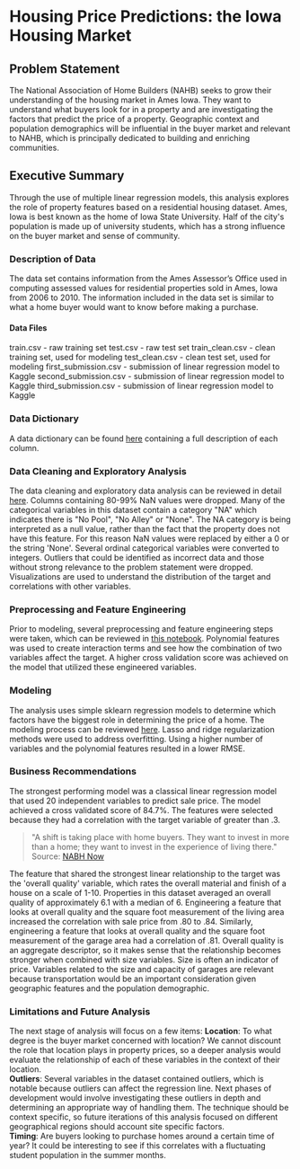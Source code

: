 # Housing Price Predictions: the Iowa Housing Market

## Problem Statement
The National Association of Home Builders (NAHB) seeks to grow their understanding of the housing market in Ames Iowa. They want to understand what buyers look for in a property and are investigating the factors that predict the price of a property. Geographic context and population demographics will be influential in the buyer market and relevant to NAHB, which is principally dedicated to building and enriching communities. 

## Executive Summary 
Through the use of multiple linear regression models, this analysis explores the role of property features based on a residential housing dataset.  Ames, Iowa is best known as the home of Iowa State University. Half of the city's population is made up of university students, which has a strong influence on the buyer market and sense of community.

### Description of Data
The data set contains information from the Ames Assessor’s Office used in computing assessed values for residential properties sold in Ames, Iowa from 2006 to 2010. The information included in the data set is similar to what a home buyer would want to know before making a purchase. 

#### Data Files
train.csv - raw training set
test.csv - raw test set
train_clean.csv - clean training set, used for modeling
test_clean.csv - clean test set, used for modeling
first_submission.csv - submission of linear regression model to Kaggle
second_submission.csv - submission of linear regression model to Kaggle
third_submission.csv - submission of linear regression model to Kaggle

### Data Dictionary
A data dictionary can be found [here](http://jse.amstat.org/v19n3/decock/DataDocumentation.txt) containing a full description of each column. 

### Data Cleaning and Exploratory Analysis
The data cleaning and exploratory data analysis can be reviewed in detail [here](https://github.com/jessicarose00/housing_price_predictions/blob/master/code/01_Cleaning_EDA.ipynb). Columns containing 80-99% NaN values were dropped. Many of the categorical variables in this dataset contain a category "NA" which indicates there is "No Pool", "No Alley" or "None". The NA category is being interpreted as a null value, rather than the fact that the property does not have this feature. For this reason NaN values were replaced by either a 0 or the string 'None'. Several ordinal categorical variables were converted to integers. Outliers that could be identified as incorrect data and those without strong relevance to the problem statement were dropped. Visualizations are used to understand the distribution of the target and correlations with other variables.

### Preprocessing and Feature Engineering
Prior to modeling, several preprocessing and feature engineering steps were taken, which can be reviewed in [this notebook](https://github.com/jessicarose00/housing_price_predictions/blob/master/code/02_Preprocessing_Feature_Engineering.ipynb). Polynomial features was used to create interaction terms and see how the combination of two variables affect the target. A higher cross validation score was achieved on the model that utilized these engineered variables.

### Modeling
The analysis uses simple sklearn regression models to determine which factors have the biggest role in determining the price of a home. The modeling process can be reviewed [here](https://github.com/jessicarose00/housing_price_predictions/blob/master/code/03_Modeling.ipynb). Lasso and ridge regularization methods were used to address overfitting. Using a higher number of variables and the polynomial features resulted in a lower RMSE.

### Business Recommendations
The strongest performing model was a classical linear regression model that used 20 independent variables to predict sale price. The model achieved a cross validated score of 84.7%. The features were selected because they had a correlation with the target variable of greater than .3.

> "A shift is taking place with home buyers. They want to invest in more than a home; they want to invest in the experience of living there." Source: [NABH Now](http://nahbnow.com/2020/01/how-to-build-communities-buyers-will-love-to-call-home/?utm_source=feedburner&utm_medium=feed&utm_campaign=Feed%3A+NAHBNow+%28NAHB+Now++%7C+The+News+Blog+of+the+National+Association+of+Home+Builders%29)

The feature that shared the strongest linear relationship to the target was the 'overall quality' variable, which rates the overall material and finish of a house on a scale of 1-10. Properties in this dataset averaged an overall quality of approximately 6.1 with a median of 6. Engineering a feature that looks at overall quality and the square foot measurement of the living area increased the correlation with sale price from .80 to .84. Similarly, engineering a feature that looks at overall quality and the square foot measurement of the garage area had a correlation of .81. Overall quality is an aggregate descriptor, so it makes sense that the relationship becomes stronger when combined with size variables. Size is often an indicator of price. Variables related to the size and capacity of garages are relevant because transportation would be an important consideration given geographic features and the population demographic.

### Limitations and Future Analysis
The next stage of analysis will focus on a few items:
**Location**: To what degree is the buyer market concerned with location? We cannot discount the role that location plays in property prices, so a deeper analysis would evaluate the relationship of each of these variables in the context of their location.  
**Outliers**: Several variables in the dataset contained outliers, which is notable because outliers can affect the regression line. Next phases of development would involve investigating these outliers in depth and determining an appropriate way of handling them. The technique should be context specific, so future iterations of this analysis focused on different geographical regions should account site specific factors.  
**Timing**: Are buyers looking to purchase homes around a certain time of year? It could be interesting to see if this correlates with a fluctuating student population in the summer months.    
